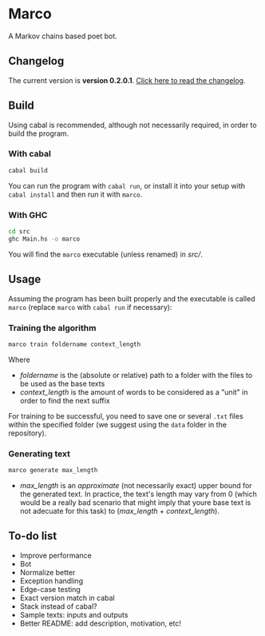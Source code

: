 # Marco

A Markov chains based poet bot.

## Changelog

The current version is **version 0.2.0.1**. [Click here to read the changelog](CHANGELOG.md).

## Build

Using cabal is recommended, although not necessarily required, in order to build the program.

### With cabal

```bash
cabal build
```

You can run the program with `cabal run`, or install it into your setup with `cabal install` and then run it with `marco`.

### With GHC

```bash
cd src
ghc Main.hs -o marco
```

You will find the `marco` executable (unless renamed) in _src/_.

## Usage

Assuming the program has been built properly and the executable is called `marco` (replace `marco` with `cabal run` if necessary):

### Training the algorithm

```bash
marco train foldername context_length
```

Where

* *foldername* is the (absolute or relative) path to a folder with the files to be used as the base texts
* *context_length* is the amount of words to be considered as a "unit" in order to find the next suffix

For training to be successful, you need to save one or several `.txt` files within the specified folder (we suggest using the `data` folder in the repository).

### Generating text

```bash
marco generate max_length
```

* *max_length* is an *approximate* (not necessarily exact) upper bound for the generated text. In practice, the text's length may vary from 0 (which would be a really bad scenario that might imply that youre base text is not adecuate for this task) to (*max_length* + *context_length*).

## To-do list

* Improve performance
* Bot
* Normalize better
* Exception handling
* Edge-case testing
* Exact version match in cabal
* Stack instead of cabal?
* Sample texts: inputs and outputs
* Better README: add description, motivation, etc!
